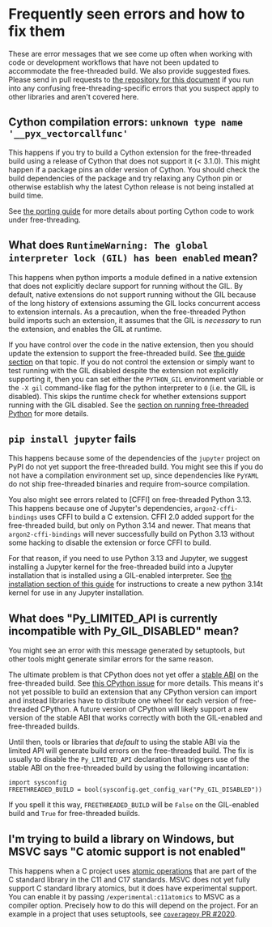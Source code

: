 # Frequently seen errors and how to fix them

These are error messages that we see come up often when working with code or
development workflows that have not been updated to accommodate the
free-threaded build. We also provide suggested fixes. Please send in pull
requests to [the repository for this
document](https://github.com/quansight-labs/free-threaded-compatibility) if you
run into any confusing free-threading-specific errors that you suspect apply to
other libraries and aren't covered here.

## Cython compilation errors: `unknown type name '__pyx_vectorcallfunc'`

This happens if you try to build a Cython extension for the free-threaded build
using a release of Cython that does not support it (< 3.1.0). This might happen
if a package pins an older version of Cython. You should check the build
dependencies of the package and try relaxing any Cython pin or otherwise
establish why the latest Cython release is not being installed at build time.

See [the porting guide](porting.md)
for more details about porting Cython code to work under free-threading.

## What does `RuntimeWarning: The global interpreter lock (GIL) has been enabled` mean?

This happens when python imports a module defined in a native extension that
does not explicitly declare support for running without the GIL. By default,
native extensions do not support running without the GIL because of the long
history of extensions assuming the GIL locks concurrent access to extension
internals. As a precaution, when the free-threaded Python build imports such an
extension, it assumes that the GIL is *necessary* to run the extension, and
enables the GIL at runtime.

If you have control over the code in the native extension, then you should
update the extension to support the free-threaded build. See [the guide
section](porting-extensions.md) on that topic. If you do not control the
extension or simply want to test running with the GIL disabled despite the
extension not explicitly supporting it, then you can set either the `PYTHON_GIL`
environment variable or the `-X gil` command-like flag for the python
interpreter to `0` (i.e. the GIL is disabled). This skips the runtime check for
whether extensions support running with the GIL disabled. See the [section on
running free-threaded Python](running-gil-disabled.md) for more details.

## `pip install jupyter` fails

This happens because some of the dependencies of the `jupyter` project on PyPI
do not yet support the free-threaded build. You might see this if you do not
have a compilation environment set up, since dependencies like `PyYAML` do not
ship free-threaded binaries and require from-source compilation.

You also might see errors related to [CFFI] on free-threaded Python 3.13. This
happens because one of Jupyter's dependencies, `argon2-cffi-bindings` uses CFFI
to build a C extension. CFFI 2.0 added support for the free-threaded build, but
only on Python 3.14 and newer. That means that `argon2-cffi-bindings` will never
successfully build on Python 3.13 without some hacking to disable the extension
or force CFFI to build.

For that reason, if you need to use Python 3.13 and Jupyter, we suggest
installing a Jupyter kernel for the free-threaded build into a Jupyter
installation that is installed using a GIL-enabled interpreter. See [the
installation section of this
guide](installing-cpython.md#installing-a-free-threaded-jupyter-kernel) for
instructions to create a new python 3.14t kernel for use in any Jupyter
installation.

## What does "Py_LIMITED_API is currently incompatible with Py_GIL_DISABLED" mean?

You might see an error with this message generated by setuptools, but other
tools might generate similar errors for the same reason.

The ultimate problem is that CPython does not yet offer a [stable
ABI](https://docs.python.org/3/c-api/stable.html#stable-application-binary-interface)
on the free-threaded build. See [this CPython
issue](https://github.com/python/cpython/issues/111506) for more details. This
means it's not yet possible to build an extension that any CPython version can
import and instead libraries have to distribute one wheel for each version of
free-threaded CPython. A future version of CPython will likely support a new
version of the stable ABI that works correctly with both the GIL-enabled and
free-threaded builds.

Until then, tools or libraries that *default* to using the stable ABI via the
limited API will generate build errors on the free-threaded build. The fix is
usually to disable the `Py_LIMITED_API` declaration that triggers use of the
stable ABI on the free-threaded build by using the following incantation:

```
import sysconfig
FREETHREADED_BUILD = bool(sysconfig.get_config_var("Py_GIL_DISABLED"))
```

If you spell it this way, `FREETHREADED_BUILD` will be `False` on the
GIL-enabled build and `True` for free-threaded builds.

## I'm trying to build a library on Windows, but MSVC says "C atomic support is not enabled"

This happens when a C project uses [atomic
operations](porting-extensions.md#lock-free-concurrent-programming-with-atomics)
that are part of the C standard library in the C11 and C17 standards. MSVC does
not yet fully support C standard library atomics, but it does have experimental
support. You can enable it by passing `/experimental:c11atomics` to MSVC as a
compiler option. Precisely how to do this will depend on the project. For an
example in a project that uses setuptools, see [`coveragepy` PR #2020](https://github.com/nedbat/coveragepy/pull/2020/files).
